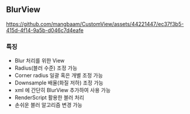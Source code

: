 ## BlurView

https://github.com/mangbaam/CustomView/assets/44221447/ec37f3b5-415d-4f14-9a5b-d046c7d4eafe

### 특징

- Blur 처리를 위한 View
- Radius(블러 수준) 조정 가능
- Corner radius 일괄 혹은 개별 조정 가능
- Downsample 배율(화질 저하) 조정 가능
- xml 에 간단히 BlurView 추가하여 사용 가능
- RenderScript 활용한 블러 처리
- 손쉬운 블러 알고리즘 변경 가능
